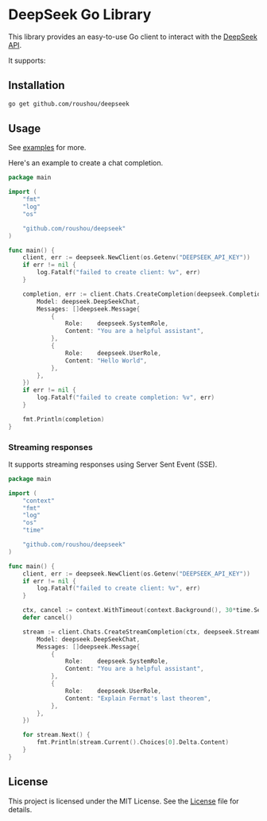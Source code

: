 # DeepSeek Go Library

This library provides an easy-to-use Go client to interact with the [DeepSeek API](https://api-docs.deepseek.com/).

It supports:

## Installation

```bash
go get github.com/roushou/deepseek
```

## Usage

See [examples](./examples) for more.

Here's an example to create a chat completion.

```go
package main

import (
	"fmt"
	"log"
	"os"

	"github.com/roushou/deepseek"
)

func main() {
	client, err := deepseek.NewClient(os.Getenv("DEEPSEEK_API_KEY"))
	if err != nil {
		log.Fatalf("failed to create client: %v", err)
	}

	completion, err := client.Chats.CreateCompletion(deepseek.CompletionArgs{
		Model: deepseek.DeepSeekChat,
		Messages: []deepseek.Message{
			{
				Role:    deepseek.SystemRole,
				Content: "You are a helpful assistant",
			},
			{
				Role:    deepseek.UserRole,
				Content: "Hello World",
			},
		},
	})
	if err != nil {
		log.Fatalf("failed to create completion: %v", err)
	}

	fmt.Println(completion)
}
```

### Streaming responses

It supports streaming responses using Server Sent Event (SSE).

```go
package main

import (
	"context"
	"fmt"
	"log"
	"os"
	"time"

	"github.com/roushou/deepseek"
)

func main() {
	client, err := deepseek.NewClient(os.Getenv("DEEPSEEK_API_KEY"))
	if err != nil {
		log.Fatalf("failed to create client: %v", err)
	}

	ctx, cancel := context.WithTimeout(context.Background(), 30*time.Second)
	defer cancel()

	stream := client.Chats.CreateStreamCompletion(ctx, deepseek.StreamCompletionArgs{
		Model: deepseek.DeepSeekChat,
		Messages: []deepseek.Message{
			{
				Role:    deepseek.SystemRole,
				Content: "You are a helpful assistant",
			},
			{
				Role:    deepseek.UserRole,
				Content: "Explain Fermat's last theorem",
			},
		},
	})

	for stream.Next() {
		fmt.Println(stream.Current().Choices[0].Delta.Content)
	}
}
```

## License

This project is licensed under the MIT License. See the [License](./LICENSE) file for details.
